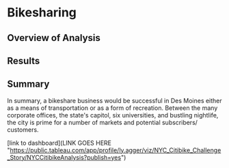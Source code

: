 # Bikesharing

## Overview of Analysis

## Results

## Summary

In summary, a bikeshare business would be successful in Des Moines either as a means of transportation or as a form of recreation. Between the many corporate offices, the state's capitol, six universities, and bustling nightlife, the city is prime for a number of markets and potential subscribers/ customers. 

[link to dashboard](LINK GOES HERE "https://public.tableau.com/app/profile/ly.agger/viz/NYC_Citibike_Challenge_Story/NYCCitibikeAnalysis?publish=yes")